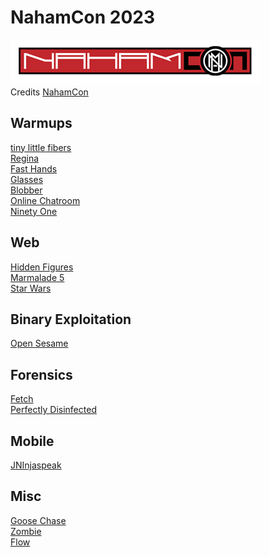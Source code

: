 # NahamCon 2023

![sdfsdf](naham_banner.png)
<br/>Credits [NahamCon](https://www.nahamcon.com/)

## Warmups

[tiny little fibers](warmups/tiny_little_fibers/README.md)\
[Regina](warmups/regina/README.md)\
[Fast Hands](warmups/fast_hands/README.md)\
[Glasses](warmups/glasses/README.md)\
[Blobber](warmups/blobber/README.md)\
[Online Chatroom](warmups/online_chatroom/README.md)\
[Ninety One](warmups/ninety_one/README.md)

## Web

[Hidden Figures](web/hidden_figures/README.md)\
[Marmalade 5](web/marmalade5/README.md)\
[Star Wars](web/star_wars/README.md)

## Binary Exploitation

[Open Sesame](pwn/open_sesame/README.md)

## Forensics

[Fetch](forensics/fetch/README.md)\
[Perfectly Disinfected](forensics/perfectly_disinfected/README.md)

## Mobile

[JNInjaspeak](mobile/jninjaspeak/README.md)

## Misc

[Goose Chase](misc/goose_chase/README.md)\
[Zombie](misc/zombie/README.md)\
[Flow](misc/flow/README.md)